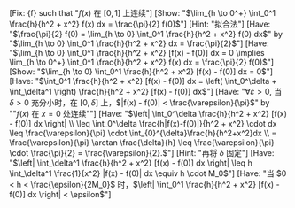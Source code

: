 [Fix: {f} such that "$f(x)$ 在 $[0,1]$ 上连续"]
[Show: "$\lim_{h \to 0^+} \int_0^1 \frac{h}{h^2 + x^2} f(x) dx = \frac{\pi}{2} f(0)$"]
[Hint: "拟合法"]
[Have: "$\frac{\pi}{2} f(0) = \lim_{h \to 0} \int_0^1 \frac{h}{h^2 + x^2} f(0) dx$" by "$\lim_{h \to 0} \int_0^1 \frac{h}{h^2 + x^2} dx = \frac{\pi}{2}$"]
[Have: "$\lim_{h \to 0} \int_0^1 \frac{h}{h^2 + x^2} [f(x) - f(0)] dx = 0 \implies \lim_{h \to 0^+} \int_0^1 \frac{h}{h^2 + x^2} f(x) dx = \frac{\pi}{2} f(0)$"]
[Show: "$\lim_{h \to 0} \int_0^1 \frac{h}{h^2 + x^2} [f(x) - f(0)] dx = 0$"]
[Have: "$\int_0^1 \frac{h}{h^2 + x^2} [f(x) - f(0)] dx = \left( \int_0^\delta + \int_\delta^1 \right) \frac{h}{h^2 + x^2} [f(x) - f(0)] dx$"]
[Have: "$\forall \varepsilon > 0$, 当 $\delta > 0$ 充分小时，在 $[0, \delta]$ 上，$|f(x) - f(0)| < \frac{\varepsilon}{\pi}$" by ""$f(x)$ 在 $x=0$ 处连续""]
[Have: "$\left| \int_0^\delta \frac{h}{h^2 + x^2} [f(x) - f(0)] dx \right| \\ \leq \int_0^\delta \frac{h|f(x)-f(0)|}{h^2 + x^2} \cdot dx \leq \frac{\varepsilon}{\pi} \cdot \int_{0}^{\delta}\frac{h}{h^2+x^2}dx \\ = \frac{\varepsilon}{\pi} \arctan \frac{\delta}{h} \leq \frac{\varepsilon}{\pi} \cdot \frac{\pi}{2} = \frac{\varepsilon}{2}.$"]
[Hint: "再将 $\delta$ 固定"]
[Have: "$\left| \int_\delta^1 \frac{h}{h^2 + x^2} [f(x) - f(0)] dx \right| \leq h \int_\delta^1 \frac{1}{x^2} |f(x) - f(0)| dx \equiv h \cdot M_0$"]
[Have: "当 $0 < h < \frac{\epsilon}{2M_0}$ 时，$\left| \int_0^1 \frac{h}{h^2 + x^2} [f(x) - f(0)] dx \right| < \epsilon$"]